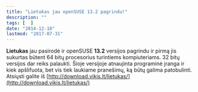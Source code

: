 ```yaml
---
title: "Lietukas jau openSUSE 13.2 pagrindu!"
description: ""
tags: [  ]
date: "2014-12-18"
lastmod: "2017-07-31"
---
```

**Lietukas** jau pasirodė ir openSUSE **13.2** versijos pagrindu ir pirmą jis sukurtas būtent 64 bitų procesorius turintiems kompiuteriams. 32 bitų versijos dar reiks palaukti. Šioje versijoje atnaujinta programinė įranga ir kiek apšlifuota, bet vis tiek laukiame pranešimų, ką būtų galima patobulinti. Atsiųsti galite iš [http://download.vikis.lt/lietukas/](http://download.vikis.lt/lietukas/)
